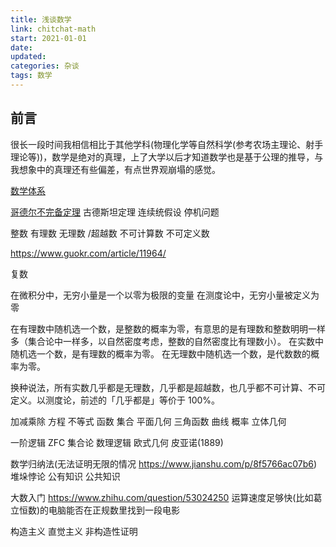 ```yaml
---
title: 浅谈数学
link: chitchat-math
start: 2021-01-01
date: 
updated: 
categories: 杂谈
tags: 数学
---
```


## 前言

很长一段时间我相信相比于其他学科(物理化学等自然科学(参考农场主理论、射手理论等))，数学是绝对的真理，上了大学以后才知道数学也是基于公理的推导，与我想象中的真理还有些偏差，有点世界观崩塌的感觉。

[数学体系](https://dahuasky.wordpress.com/2009/01/22/%e5%9c%a8%e6%95%b0%e5%ad%a6%e7%9a%84%e6%b5%b7%e6%b4%8b%e4%b8%ad%e9%a3%98%e8%8d%a1/)

[哥德尔不完备定理](http://blog.sciencenet.cn/blog-409681-1067019.html)
古德斯坦定理 连续统假设 停机问题

整数 有理数 无理数 /超越数 不可计算数 不可定义数

https://www.guokr.com/article/11964/

复数

在微积分中，无穷小量是一个以零为极限的变量
在测度论中，无穷小量被定义为零

在有理数中随机选一个数，是整数的概率为零，有意思的是有理数和整数明明一样多（集合论中一样多，以自然密度考虑，整数的自然密度比有理数小）。
在实数中随机选一个数，是有理数的概率为零。
在无理数中随机选一个数，是代数数的概率为零。

换种说法，所有实数几乎都是无理数，几乎都是超越数，也几乎都不可计算、不可定义。以测度论，前述的「几乎都是」等价于 100%。

加减乘除 方程 不等式 函数 集合 平面几何 三角函数 曲线 概率 立体几何

一阶逻辑
ZFC 集合论 数理逻辑
欧式几何 皮亚诺(1889)

数学归纳法(无法证明无限的情况 https://www.jianshu.com/p/8f5766ac07b6) 堆垛悖论
公有知识 公共知识

大数入门 https://www.zhihu.com/question/53024250 运算速度足够快(比如葛立恒数)的电脑能否在正规数里找到一段电影

构造主义 直觉主义 非构造性证明